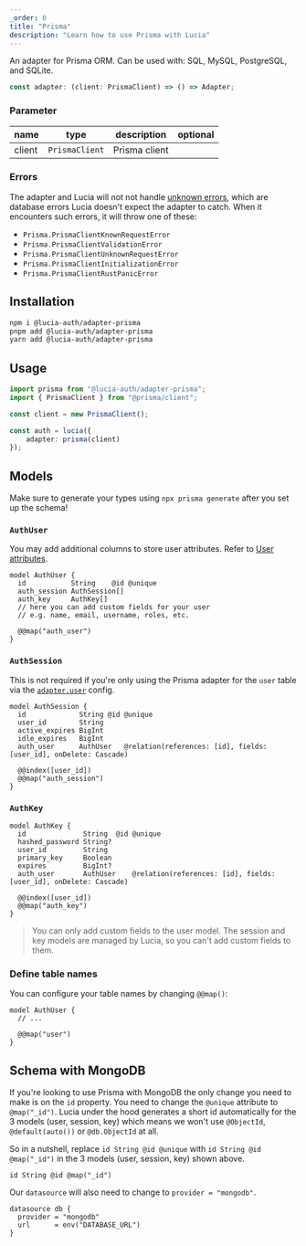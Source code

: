 ```yaml
---
_order: 0
title: "Prisma"
description: "Learn how to use Prisma with Lucia"
---
```


An adapter for Prisma ORM. Can be used with: SQL, MySQL, PostgreSQL, and SQLite.

```ts
const adapter: (client: PrismaClient) => () => Adapter;
```

### Parameter

| name   | type           | description   | optional |
| ------ | -------------- | ------------- | -------- |
| client | `PrismaClient` | Prisma client |          |

### Errors

The adapter and Lucia will not not handle [unknown errors](/basics/error-handling#known-errors), which are database errors Lucia doesn't expect the adapter to catch. When it encounters such errors, it will throw one of these:

- `Prisma.PrismaClientKnownRequestError`
- `Prisma.PrismaClientValidationError`
- `Prisma.PrismaClientUnknownRequestError`
- `Prisma.PrismaClientInitializationError`
- `Prisma.PrismaClientRustPanicError`

## Installation

```bash
npm i @lucia-auth/adapter-prisma
pnpm add @lucia-auth/adapter-prisma
yarn add @lucia-auth/adapter-prisma
```

## Usage

```ts
import prisma from "@lucia-auth/adapter-prisma";
import { PrismaClient } from "@prisma/client";

const client = new PrismaClient();

const auth = lucia({
	adapter: prisma(client)
});
```

## Models

Make sure to generate your types using `npx prisma generate` after you set up the schema!

### `AuthUser`

You may add additional columns to store user attributes. Refer to [User attributes](/basics/user-attributes).

```prisma
model AuthUser {
  id           String    @id @unique
  auth_session AuthSession[]
  auth_key     AuthKey[]
  // here you can add custom fields for your user
  // e.g. name, email, username, roles, etc.

  @@map("auth_user")
}
```

### `AuthSession`

This is not required if you're only using the Prisma adapter for the `user` table via the [`adapter.user`](/basics/configuration#adapter) config.

```prisma
model AuthSession {
  id             String	@id @unique
  user_id        String
  active_expires BigInt
  idle_expires   BigInt
  auth_user      AuthUser   @relation(references: [id], fields: [user_id], onDelete: Cascade)

  @@index([user_id])
  @@map("auth_session")
}
```

### `AuthKey`

```prisma
model AuthKey {
  id              String  @id @unique
  hashed_password String?
  user_id         String
  primary_key     Boolean
  expires         BigInt?
  auth_user       AuthUser    @relation(references: [id], fields: [user_id], onDelete: Cascade)

  @@index([user_id])
  @@map("auth_key")
}
```

> You can only add custom fields to the user model. The session and key models are managed by Lucia, so you can't add custom fields to them.

### Define table names

You can configure your table names by changing `@@map()`:

```prisma
model AuthUser {
  // ...

  @@map("user")
}
```

## Schema with MongoDB

If you're looking to use Prisma with MongoDB the only change you need to make is on the `id` property. You need to change the `@unique` attribute to `@map("_id")`. Lucia under the hood generates a short id automatically for the 3 models (user, session, key) which means we won't use `@ObjectId`, `@default(auto())` or `@db.ObjectId` at all.

So in a nutshell, replace `id String @id @unique` with `id String @id @map("_id")` in the 3 models (user, session, key) shown above.

```prisma
id String @id @map("_id")
```

Our `datasource` will also need to change to `provider = "mongodb"`.

```prisma
datasource db {
  provider = "mongodb"
  url      = env("DATABASE_URL")
}
```